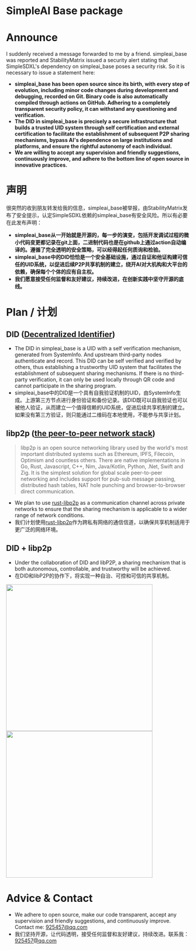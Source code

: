 # SimpleAI Base package
# Announce
I suddenly received a message forwarded to me by a friend. simpleai_base was reported and StabilityMatrix issued a security alert stating that SimpleSDXL's dependency on simpleai_base poses a security risk. So it is necessary to issue a statement here: 
- <b>simpleai_base has been open source since its birth, with every step of evolution, including minor code changes during development and debugging, recorded on Git. Binary code is also automatically compiled through actions on GitHub. Adhering to a completely transparent security policy, it can withstand any questioning and verification.
- The DID in simpleai_base is precisely a secure infrastructure that builds a trusted UID system through self certification and external certification to facilitate the establishment of subsequent P2P sharing mechanisms, bypass AI's dependence on large institutions and platforms, and ensure the rightful autonomy of each individual.
- We are willing to accept any supervision and friendly suggestions, continuously improve, and adhere to the bottom line of open source in innovative practices. </b>

# 声明
很突然的收到朋友转发给我的信息，simpleai_base被举报，由StabilityMatrix发布了安全提示，认定SimpleSDXL依赖的simpleai_base有安全风险。所以有必要在此发布声明：
- <b>simpleai_base从一开始就是开源的，每一步的演变，包括开发调试过程的微小代码变更都记录在git上面，二进制代码也是在github上通过action自动编译的。遵循了完全透明的安全策略，可以经得起任何质询和检验。
- simpleai_base中的DID恰恰是一个安全基础设施，通过自证和他证构建可信任的UID系统，以促进后续P2P共享机制的建立，绕开AI对大机构和大平台的依赖，确保每个个体的应有自主权。
- 我们愿意接受任何监督和友好建议，持续改进，在创新实践中坚守开源的底线。</b>

# Plan / 计划
## DID ([Decentralized Identifier](https://en.wikipedia.org/wiki/Decentralized_identifiers))
- The DID in simpleai_base is a UID with a self verification mechanism, generated from SystemInfo. And upstream third-party nodes authenticate and record. This DID can be self verified and verified by others, thus establishing a trustworthy UID system that facilitates the establishment of subsequent sharing mechanisms. If there is no third-party verification, it can only be used locally through QR code and cannot participate in the sharing program.
- simpleai_base中的DID是一个具有自我验证机制的UID，由SystemInfo生成。上游第三方节点进行身份验证和备份记录。该DID既可以自我验证也可以被他人验证，从而建立一个值得信赖的UID系统，促进后续共享机制的建立。如果没有第三方验证，则只能通过二维码在本地使用，不能参与共享计划。
  
## libp2p ([the peer-to-peer network stack](https://libp2p.io/))
> libp2p is an open source networking library used by the world's most important distributed systems such as Ethereum, IPFS, Filecoin, Optimism and countless others. There are native implementations in Go, Rust, Javascript, C++, Nim, Java/Kotlin, Python, .Net, Swift and Zig. It is the simplest solution for global scale peer-to-peer networking and includes support for pub-sub message passing, distributed hash tables, NAT hole punching and browser-to-browser direct communication.
- We plan to use [rust-libp2p](https://github.com/libp2p/rust-libp2p) as a communication channel across private networks to ensure that the sharing mechanism is applicable to a wider range of network conditions.
- 我们计划使用[rust-libp2p](https://github.com/libp2p/rust-libp2p)作为跨私有网络的通信信道，以确保共享机制适用于更广泛的网络环境。

## DID + libp2p
- Under the collaboration of DID and libP2P, a sharing mechanism that is both autonomous, controllable, and trustworthy will be achieved.
- 在DID和libP2P的协作下，将实现一种自治、可控和可信的共享机制。
<img width="400" src="https://github.com/user-attachments/assets/0af243cc-fa3f-46a1-a496-220c6624da6c" />
<img width="400" src="https://github.com/user-attachments/assets/48a0a1e6-2076-4331-a8e9-99141a8228eb" />

# Advice & Contact
- We adhere to open source, make our code transparent, accept any supervision and friendly suggestions, and continuously improve. Contact me: 925457@qq.com
- 我们坚持开源，让代码透明，接受任何监督和友好建议，持续改进。联系我：925457@qq.com
